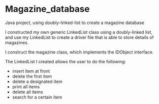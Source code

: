# Magazine_database
Java project, using doubly-linked-list to create a magazine database

I constructed my own generic LinkedList class using a doubly-linked list, and use my LinkedList to create a driver file that is able to store details of magazines.

I construct the magazine class, which implements the IDObject interface.

The LinkedList I created allows the user to do the following: 
 - insert item at front
 - delete the first item
 - delete a designated item
 - print all items
 - delete all items
 - search for a certain item
